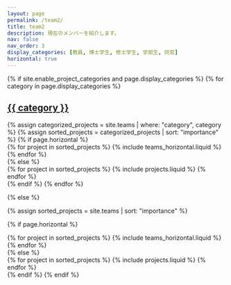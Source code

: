 ```yaml
---
layout: page
permalink: /team2/
title: team2
description: 現在のメンバーを紹介します。
nav: false
nav_order: 3
display_categories: [教員, 博士学生, 修士学生, 学部生, 同窓]
horizontal: true
---
```




<!-- pages/team.md -->
<div class="projects">
{% if site.enable_project_categories and page.display_categories %}
  <!-- Display categorized projects -->
  {% for category in page.display_categories %}
  <a id="{{ category }}" href=".#{{ category }}">
    <h2 class="category">{{ category }}</h2>
  </a>
  {% assign categorized_projects = site.teams | where: "category", category %}
  {% assign sorted_projects = categorized_projects | sort: "importance" %}
  <!-- Generate cards for each project -->
  {% if page.horizontal %}
  <div class="container">
    <div class="row row-cols-1 row-cols-md-1">
    {% for project in sorted_projects %}
      {% include teams_horizontal.liquid %}
    {% endfor %}
    </div>
  </div>
  {% else %}
  <div class="row row-cols-1 row-cols-md-1">
    {% for project in sorted_projects %}
      {% include projects.liquid %}
    {% endfor %}
  </div>
  {% endif %}
  {% endfor %}

{% else %}

<!-- Display projects without categories -->

{% assign sorted_projects = site.teams | sort: "importance" %}

  <!-- Generate cards for each project -->

{% if page.horizontal %}

  <div class="container">
    <div class="row row-cols-1 row-cols-md-1">
    {% for project in sorted_projects %}
      {% include teams_horizontal.liquid %}
    {% endfor %}
    </div>
  </div>
  {% else %}
  <div class="row row-cols-1 row-cols-md-1">
    {% for project in sorted_projects %}
      {% include projects.liquid %}
    {% endfor %}
  </div>
  {% endif %}
{% endif %}
</div>


